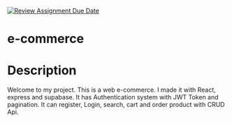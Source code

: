 [![Review Assignment Due Date](https://classroom.github.com/assets/deadline-readme-button-22041afd0340ce965d47ae6ef1cefeee28c7c493a6346c4f15d667ab976d596c.svg)](https://classroom.github.com/a/QXUFrH5k)

# e-commerce

# Description

Welcome to my project. This is a web e-commerce. I made it with React, express and supabase. It has Authentication system with JWT Token and pagination. It can register, Login, search, cart and order product with CRUD Api.
